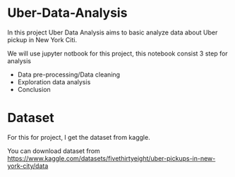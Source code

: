 # Uber-Data-Analysis
In this project Uber Data Analysis aims to basic analyze data about Uber pickup in New York Citi.

We will use jupyter notbook for this project, this notebook consist 3 step for analysis
* Data pre-processing/Data cleaning
* Exploration data analysis
* Conclusion 

# Dataset
For this for project, I get the dataset from kaggle.

You can download dataset from https://www.kaggle.com/datasets/fivethirtyeight/uber-pickups-in-new-york-city/data
